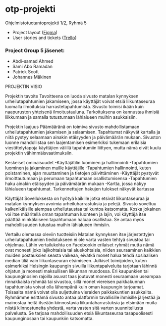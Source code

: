 # otp-projekti

Ohjelmistotuotantoprojekti 1/2, Ryhmä 5

- Project layout ([Figma](https://www.figma.com/file/oMQdAAOeVtyCCwMxgPvboC/Group-5?type=design&node-id=0-1&mode=design&t=wgUdDLkQM28wL9oW-0))
- User stories and tickets ([Trello](https://trello.com/b/T1QhjNGs/product-description-and-goal))

### Project Group 5 jäsenet:

- Abdi-samad Ahmed
- Sami Abo Ramadan
- Patrick Scott
- Johannes Mäkinen

PROJEKTIN VISIO

Projektin tavoite
Tavoitteena on luoda sivusto matalan kynnyksen urheilutapahtumien jakamiseen, jossa käyttäjät voivat etsiä liikuntaseuraa luomalla ilmoituksia harrastetapahtumista. Sivusto toimisi ikään kuin naapuruston yhteisenä ilmoitustauluna. Tarkoituksena on kannustaa ihmisiä liikkumaan ja samalla tutustumaan lähialueen muihin asukkaisiin.

Projektin laajuus
Päämääränä on toimiva sivusto mahdollistamaan urheilutapahtumien jakamisen ja selaamisen. Tapahtumat näkyvät kartalla ja niitä pystyy selaamaan ainakin etäisyyden ja päivämäärän mukaan. Sivuston luonne mahdollistaa sen laajentamisen esimerkiksi tukemaan erilaisia viestittelytapoja käyttäjien välillä tapahtumiin liittyen, mutta nämä eivät kuulu projektin vähimmäisvaatimuksiin.

Keskeiset ominaisuudet
-Käyttäjätilin luominen ja hallinnointi
-Tapahtumien luominen ja jakaminen muille käyttäjille
-Tapahtumien hallinnointi, kuten poistaminen, ajan muuttaminen ja tietojen päivittäminen
-Käyttäjät pystyvät ilmoittautumaan ja perumaan tapahtumaan osallistumisensa
-Tapahtumien haku ainakin etäisyyden ja päivämäärän mukaan
-Kartta, jossa näkyy lähialueen tapahtumat. Tarkennettujen hakujen tulokset näkyvät kartassa

Käyttäjät
Sovelluksesta on hyötyä kaikille jotka etsivät liikuntaseuraa ja matalan kynnyksen avoimia urheiluharrastuksia ja pelejä. Sivusto soveltuu kaikenikäisille aiempaa urheilutaustaa tai kuntoa katsomatta. Koska jokainen voi itse määritellä oman tapahtuman luonteen ja lajin, voi käyttäjä itse päättää minkälaiseen tapahtumaan haluaa osallistua. Se antaa myös mahdollisuuden tutustua muihin lähialueen ihmisiin.

Vertailu olemassa oleviin tuotteisiin
Matalan kynnyksen itse järjestettyjen urheilutapahtumien tiedotukseen ei ole varta vasten tehtyä sivustoa tai ohjelmaa. Lähin vertailukohta on Facebookin erilaiset ryhmät mutta nämä ovat monesti joko lajikohtaisia tai aluekohtaisia, niiden seuraaminen kaikkien muiden postauksien seasta vaikeaa, eivätkä monet halua tehdä sosiaalisen median tiliä vain liikuntaseuran etsimiseen.
Julkiset toimijoiden, kuten esimerkiksi Helsingin kaupungin sivuilla liikuntapalveluita tarjotaan lähinnä ohjatun ja monesti maksullisen liikunnan muodossa. Eri kaupunkien tai kaupunginosien rajoilla asuvat taas joutuvat monesti seuraamaan useampaa rinnakkaista ryhmää tai sivustoa, sillä monet viereisen paikkakunnan tapahtumista voivat olla lähempänä kuin oman kaupungin tarjoamat. Toisaalta nämä voivat olla suljettuina vieraiden paikkakuntien asukkailta.
Ryhmämme esittämä sivusto antaa platformin tavallisille ihmisille järjestää ja mainostaa heitä itseään kiinnostavia liikuntaharrastuksia ja etsimään muita niistä kiinnostuneita yhdestä, varta vasten sitä varten suunnitellusta palvelusta. Se tarjoaa mahdollisuuden etsiä liikuntaseuraa tasapuolisesti kaupunginosaan tai kaupunkiin katsomatta.
